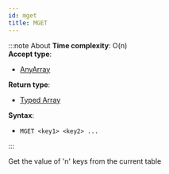 ```yaml
---
id: mget
title: MGET
---
```


:::note About
**Time complexity**: O(n)  
**Accept type**:

- [AnyArray](../protocol/data-types#any-array)

**Return type**:

- [Typed Array](../protocol/data-types#typed-array)

**Syntax**:

- `MGET <key1> <key2> ...`

:::

Get the value of 'n' keys from the current table

